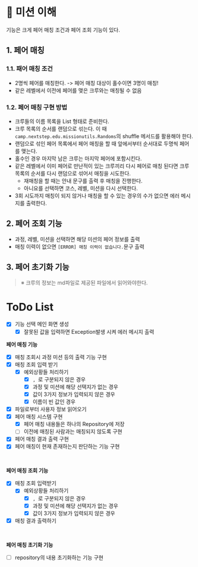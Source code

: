 # 🎯 미션 이해
기능은 크게 페어 매칭 조건과 페어 조회 기능이 있다.
## 1. 페어 매칭
### 1.1. 패어 매칭 조건
- 2명씩 페어를 매칭한다.
  -> 페어 매칭 대상이 홀수이면 3명이 매칭!
- 같은 레벨에서 이전에 페어를 맺은 크루와는 매칭될 수 없음

### 1.2. 페어 매칭 구현 방법
- 크루들의 이름 목록을 List<String> 형태로 준비한다.
- 크루 목록의 순서를 랜덤으로 섞는다. 이 때 `camp.nextstep.edu.missionutils.Randoms`의 shuffle 메서드를 활용해야 한다.
- 랜덤으로 섞인 페어 목록에서 페어 매칭을 할 때 앞에서부터 순서대로 두명씩 페어를 맺는다.
- 홀수인 경우 마지막 남은 크루는 마지막 페어에 포함시킨다.
- 같은 레벨에서 이미 페어로 만난적이 있는 크루끼리 다시 페어로 매칭 된다면 크루 목록의 순서를 다시 랜덤으로 섞어서 매칭을 시도한다.
    - 재매칭을 할 때는 안내 문구를 출력 후 매칭을 진행한다.
    - 아니요를 선택하면 코스, 레벨, 미션을 다시 선택한다.
- 3회 시도까지 매칭이 되지 않거나 매칭을 할 수 있는 경우의 수가 없으면 에러 메시지를 출력한다.

## 2. 페어 조회 기능
- 과정, 레벨, 미션을 선택하면 해당 미션의 페어 정보를 출력
- 매칭 이력이 없으면 `[ERROR] 매칭 이력이 없습니다.`문구 출력

## 3. 페어 초기화 기능

> ※ 크루의 정보는 md파일로 제공된 파일에서 읽어와야한다.


# ToDo List
* [X] 기능 선택 메인 화면 생성
    * [X] 잘못된 값을 입력하면 Exception발생 시켜 에러 메시지 출력
      <br>

**페어 매칭 기능**
* [X] 매칭 조회시 과정 미션 등의 출력 기능 구현
* [X] 매칭 조회 입력 받기
    * [X] 예외상황들 처리하기
        * [X] `, `로 구분되지 않은 경우
        * [X] 과정 및 미션에 해당 선택지가 없는 경우
        * [X] 값이 3가지 정보가 입력되지 않은 경우
        * [X] 이름이 빈 값인 경우
* [X] 파일로부터 사용자 정보 읽어오기
* [X] 페어 매칭 시스템 구현
    * [X] 페어 매칭 내용들은 하나의 Repository에 저장
    * [ ] 이전에 매칭된 사람과는 매칭되지 않도록 구현
* [X] 페어 매칭 결과 출력 구현
* [X] 페어 매칭이 현재 존재하는지 판단하는 기능 구현

<br>

**페어 매칭 조회 기능**
* [X] 매칭 조회 입력받기
    * [X] 예외상황들 처리하기
        * [X] `, `로 구분되지 않은 경우
        * [X] 과정 및 미션에 해당 선택지가 없는 경우
        * [X] 값이 3가지 정보가 입력되지 않은 경우
* [X] 매칭 결과 출력하기

<br>

**페어 매칭 초기화 기능**
* [ ] repository의 내용 초기화하는 기능 구현

